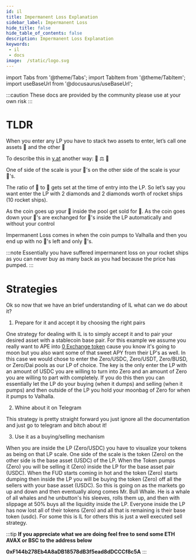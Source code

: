 ```yaml
---
id: il
title: Impermanent Loss Explanation
sidebar_label: Impermanent Loss
hide_title: false
hide_table_of_contents: false
description: Impermanent Loss Explanation
keywords: 
 - il
 - docs
image:  /static/logo.svg
---
```


import Tabs from '@theme/Tabs';
import TabItem from '@theme/TabItem';
import useBaseUrl from '@docusaurus/useBaseUrl';

:::caution
These docs are provided by the community please use at your own risk
:::

# TLDR

When you enter any LP you have to stack two assets to enter, let’s call one assets 💎 and the other 🚀 

To describe this in [y.at](https://y.at) another way: 💎 ⚖️ 🚀 

One of side of the scale is your 💎's on the other side of the scale is your 🚀's. 

The ratio of 💎 to 🚀 gets set at the time of entry into the LP. So let’s say you want enter the LP with 2 diamonds and 2 diamonds worth of rocket ships (10 rocket ships). 

As the coin goes up your 🚀 inside the pool get sold for 💎. As the coin goes down your 💎's are exchanged for 🚀's inside the LP automatically and without your control

Impermanent Loss comes in when the coin pumps to Valhalla and then you end up with no 🚀's left and only 💎's. 

:::note
Essentially you have suffered impermanent loss on your rocket ships as you can never buy as many back as you had because the price has pumped.
:::

# Strategies
Ok so now that we have an brief understanding of IL what can we do about it?


1. Prepare for it and accept it by choosing the right pairs 

One strategy for dealing with IL is to simply accept it and to pair your desired asset with a stablecoin base pair. 
For this example we assume you really want to APE into [0 Exchange token](https://0.exchange/) cause you know it's going to moon but you also want some of that sweet APY from their LP's as well. 
In this case we would chose to enter the Zero/USDC, Zero/USDT, Zero/BUSD, or Zero/Dai pools as our LP of choice. 
The key is the only enter the LP with an amount of USDC you are willing to turn into Zero and an amount of Zero you are willing to part with completely. 
If you do this then you can essentially let the LP do your buying (when it dumps) and selling (when it pumps) and then outside of the LP you hold your moonbag of Zero for when it pumps to Valhalla.


2. Whine about it on Telegram

This strategy is pretty straight forward you just ignore all the documentation and just go to telegram and bitch about it!


3. Use it as a buying/selling mechanism

When you are inside the LP (Zero/USDC) you have to visualize your tokens as being on that LP scale. One side of the scale is the token (Zero) on the other side is the base asset (USDC) of the LP. 
When the Token pumps (Zero) you will be selling it (Zero) inside the LP for the base asset pair (USDC). 
When the FUD starts coming in hot and the token (Zero) starts dumping then inside the LP you will be buying the token (Zero) off all the sellers with your base asset (USDC).
So this is going on as the markets go up and down and then eventually along comes Mr. Bull Whale. 
He is a whale of all whales and he unbutton's his sleeves, rolls them up, and then with slippage at 50% buys all the liquidity inside the LP. 
Everyone inside the LP has now lost all of their tokens (Zero) and all that is remaining is their base token (usdc). For some this is IL for others this is just a well executed sell strategy.

:::tip
**If you appreciate what we are doing feel free to send some ETH AVAX or BSC to the address below**

**0xF144b278Eb4A8aDB18578dB3f5ead8dDCCCf8c5A**
:::
